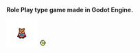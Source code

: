 **Role Play type game made in Godot Engine.**

![GitHub Logo](/RPGame/Menu/logo.png )
![GitHub Logo](/RPGame/Rune/Rune1.png)
